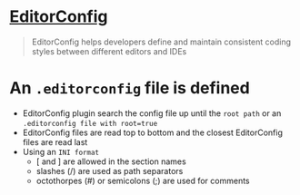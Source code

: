 # [EditorConfig](http://editorconfig.org)
> EditorConfig helps developers define and maintain consistent coding styles between different editors and IDEs
# An `.editorconfig` file is defined
- EditorConfig plugin search the config file up until the `root path` or an `.editorconfig file with root=true`
- EditorConfig files are read top to bottom and the closest EditorConfig files are read last
- Using an `INI format`
    - [ and ] are allowed in the section names
    - slashes (/) are used as path separators
    - octothorpes (#) or semicolons (;) are used for comments